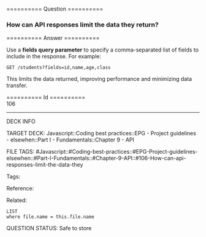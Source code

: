 ========== Question ==========  

### How can API responses limit the data they return?  

========== Answer ==========  

Use a **fields query parameter** to specify a comma-separated list of fields to include in the response. For example:

```
GET /students?fields=id,name,age,class
```

This limits the data returned, improving performance and minimizing data transfer.

========== Id ==========  
106

---

DECK INFO

TARGET DECK: Javascript::Coding best practices::EPG - Project guidelines - elsewhen::Part I - Fundamentals::Chapter 9 - API

FILE TAGS: #Javascript::#Coding-best-practices::#EPG-Project-guidelines-elsewhen::#Part-I-Fundamentals::#Chapter-9-API::#106-How-can-api-responses-limit-the-data-they

Tags:

Reference:

Related:

```dataview
LIST
where file.name = this.file.name
```

QUESTION STATUS: Safe to store
